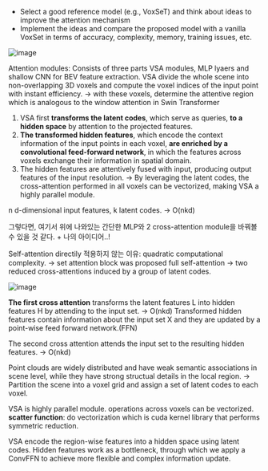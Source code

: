 - Select a good reference model (e.g., VoxSeT) and think about ideas to improve the attention mechanism 
- Implement the ideas and compare the proposed model with a vanilla VoxSet in terms of accuracy, complexity, memory, training issues, etc. 

![image](https://user-images.githubusercontent.com/65759092/182277766-7fcc122b-52b7-409c-b46e-846bdb1eafe4.png)

Attention modules:
Consists of three parts
VSA modules, MLP lyaers and shallow CNN for BEV feature extraction.
VSA divide the whole scene into non-overlapping 3D voxels and compute the voxel indices of the input point with instant efficiency.
-> with these voxels, determine the attentive region which is analogous to the window attention in Swin Transformer

1. VSA first **transforms the latent codes**, which serve as queries, **to a hidden space** by attention to the projected features.
2. **The transformed hidden features**, which encode the context information of the input points in each voxel, **are enriched by a convolutional feed-forward network**, in which the features across voxels exchange their information in spatial domain.
3. The hidden features are attentively fused with input, producing output features of the input resolution.
-> By leveraging the latent codes, the cross-attention performed in all voxels can be vectorized, making VSA a highly parallel module.

n d-dimensional input features, k latent codes. -> O(nkd)

그렇다면, 여기서 위에 나와있는 간단한 MLP와 2 cross-attention module을 바꿔볼 수 있을 것 같다. + 나의 아이디어..!


Self-attention directily 적용하지 않는 이유: quadratic computational complexity. -> set attention block was proposed
full self-attention -> two reduced cross-attentions induced by a group of latent codes.

![image](https://user-images.githubusercontent.com/65759092/182282302-e1617d49-8a6c-4d33-8854-05f8391f228c.png)

**The first cross attention** transforms the latent features L into hidden features H by attending to the input set. -> O(nkd)
Transformed hidden features contain information about the input set X and they are updated by a point-wise feed forward network.(FFN)

The second cross attention attends the input set to the resulting hidden features. -> O(nkd)


Point clouds are widely distributed and have weak semantic associations in scene level, while they have strong structual details in the local region. -> Partition the scene into a voxel grid and assign a set of latent codes to each voxel.

VSA is highly parallel module. operations across voxels can be vectorized.
**scatter function**: do vectorization which is cuda kernel library that performs symmetric reduction.

VSA encode the region-wise features into a hidden space using latent codes. Hidden features work as a bottleneck, through which we apply a ConvFFN to achieve more flexible and complex information update.










